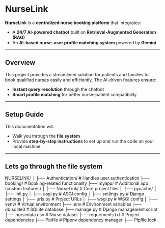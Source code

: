 # **NurseLink**  

**NurseLink** is a **centralized nurse booking platform** that integrates:  
- A **24/7 AI-powered chatbot** built on **Retrieval-Augmented Generation (RAG)**  
- An **AI-based nurse–user profile matching system** powered by **Gemini**  

---

## **Overview**  
This project provides a streamlined solution for patients and families to book qualified nurses easily and efficiently. The AI-driven features ensure:  
- **Instant query resolution** through the chatbot  
- **Smart profile matching** for better nurse–patient compatibility  

---

## **Setup Guide**  
This documentation will:  
- Walk you through the **file system**  
- Provide **step-by-step instructions** to set up and run the code on your local machine  

---

## **Lets go through the file system**

NURSELINK/
│
├── Authentication/ # Handles user authentication
├── booking/ # Booking-related functionality
├── myapp/ # Additional app (custom features)
│
├── NurseLink/ # Core project files
│ ├── pycache/
│ ├── init.py
│ ├── asgi.py # ASGI config
│ ├── settings.py # Django settings
│ ├── urls.py # Project URLs
│ ├── wsgi.py # WSGI config
│
├── venv/ # Virtual environment
├── .env # Environment variables
├── db.sqlite3 # SQLite database
├── manage.py # Django management script
├── nursedata.csv # Nurse dataset
├── requirments.txt # Project dependencies
├── Pipfile # Pipenv dependency manager
├── Pipfile.lock
